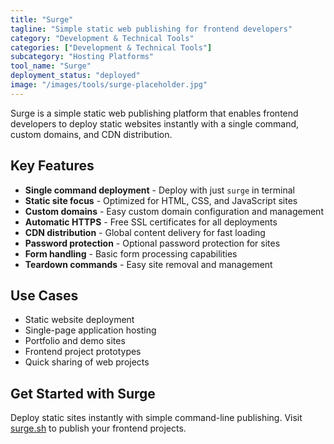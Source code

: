 ```yaml
---
title: "Surge"
tagline: "Simple static web publishing for frontend developers"
category: "Development & Technical Tools"
categories: ["Development & Technical Tools"]
subcategory: "Hosting Platforms"
tool_name: "Surge"
deployment_status: "deployed"
image: "/images/tools/surge-placeholder.jpg"
---
```

Surge is a simple static web publishing platform that enables frontend developers to deploy static websites instantly with a single command, custom domains, and CDN distribution.

## Key Features

- **Single command deployment** - Deploy with just `surge` in terminal
- **Static site focus** - Optimized for HTML, CSS, and JavaScript sites
- **Custom domains** - Easy custom domain configuration and management
- **Automatic HTTPS** - Free SSL certificates for all deployments
- **CDN distribution** - Global content delivery for fast loading
- **Password protection** - Optional password protection for sites
- **Form handling** - Basic form processing capabilities
- **Teardown commands** - Easy site removal and management

## Use Cases

- Static website deployment
- Single-page application hosting
- Portfolio and demo sites
- Frontend project prototypes
- Quick sharing of web projects

## Get Started with Surge

Deploy static sites instantly with simple command-line publishing. Visit [surge.sh](https://surge.sh) to publish your frontend projects.